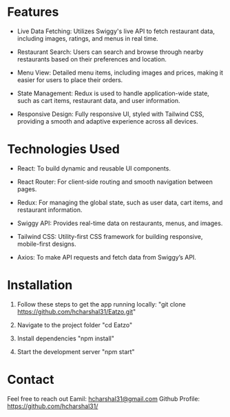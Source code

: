 # Features
- Live Data Fetching: Utilizes Swiggy's live API to fetch restaurant data, including images, ratings, and menus in real time.

- Restaurant Search: Users can search and browse through nearby restaurants based on their preferences and location.

- Menu View: Detailed menu items, including images and prices, making it easier for users to place their orders.

- State Management: Redux is used to handle application-wide state, such as cart items, restaurant data, and user information.

- Responsive Design: Fully responsive UI, styled with Tailwind CSS, providing a smooth and adaptive experience across all devices.

# Technologies Used
- React: To build dynamic and reusable UI components.

- React Router: For client-side routing and smooth navigation between pages.

- Redux: For managing the global state, such as user data, cart items, and restaurant information.

- Swiggy API: Provides real-time data on restaurants, menus, and images.

- Tailwind CSS: Utility-first CSS framework for building responsive, mobile-first designs.

- Axios: To make API requests and fetch data from Swiggy’s API.

# Installation
1. Follow these steps to get the app running locally:
   "git clone https://github.com/hcharshal31/Eatzo.git"
   
2. Navigate to the project folder
   "cd Eatzo"

3. Install dependencies
   "npm install"

4. Start the development server
   "npm start"

# Contact
  Feel free to reach out
  Eamil: hcharshal31@gmail.com
  Github Profile: https://github.com/hcharshal31/
  
